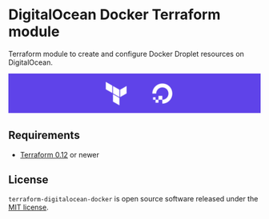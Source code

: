 # DigitalOcean Docker Terraform module

Terraform module to create and configure Docker Droplet resources on
DigitalOcean.

![module](https://raw.githubusercontent.com/syntaqx/terraform-digitalocean-docker/master/docs/readme-banner.png)

## Requirements

* [Terraform 0.12](https://www.terraform.io/) or newer

## License

[MIT]: https://opensource.org/licenses/MIT

`terraform-digitalocean-docker` is open source software released under the
[MIT license][MIT].

